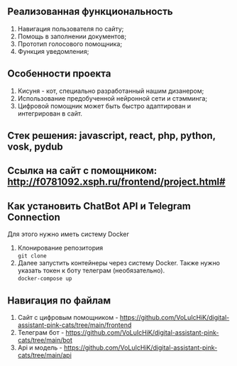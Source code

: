 ## Реализованная функциональность

1. Навигация пользователя по сайту;
2. Помощь в заполнении документов;
3. Прототип голосового помощника;
4. Функция уведомления;

## Особенности проекта

1. Кисуня - кот, специально разработанный нашим дизанером;
2. Использование предобученной нейронной сети и стэмминга;
3. Цифровой помощник может быть быстро адаптирован и интегрирован в сайт.

## Стек решения: javascript, react, php, python, vosk, pydub

## Ссылка на сайт с помощником: http://f0781092.xsph.ru/frontend/project.html#

## Как установить ChatBot API и Telegram Connection

Для этого нужно иметь систему Docker 
1. Клонирование репозитория  
`git clone`
2. Далее запустить контейнеры через систему Docker. Также нужно указать токен к боту телеграм (необязательно).  
`docker-compose up`

## Навигация по файлам
1. Сайт с цифровым помощником - https://github.com/VoLuIcHiK/digital-assistant-pink-cats/tree/main/frontend
2. Телеграм бот - https://github.com/VoLuIcHiK/digital-assistant-pink-cats/tree/main/bot 
3. Api и модель - https://github.com/VoLuIcHiK/digital-assistant-pink-cats/tree/main/api  

